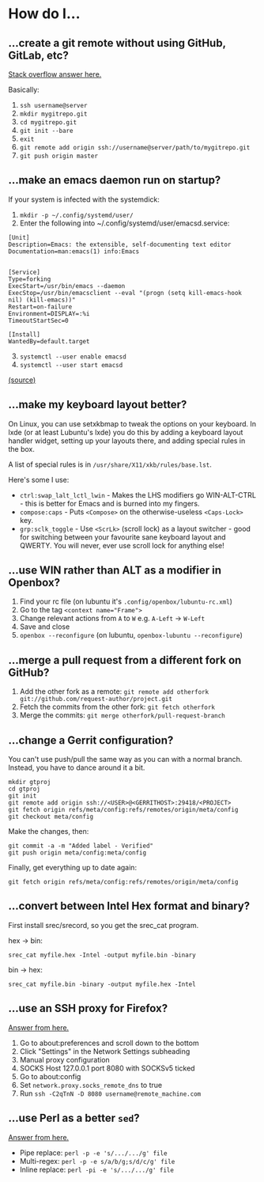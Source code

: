 # How do I...

## ...create a git remote without using GitHub, GitLab, etc?

[Stack overflow answer here.](https://stackoverflow.com/a/6649016)

Basically:

1. `ssh username@server`
2. `mkdir mygitrepo.git`
3. `cd mygitrepo.git`
4. `git init --bare`
5. `exit`
6. `git remote add origin ssh://username@server/path/to/mygitrepo.git`
7. `git push origin master`

## ...make an emacs daemon run on startup?

If your system is infected with the systemdick:

1. `mkdir -p ~/.config/systemd/user/`
2. Enter the following into ~/.config/systemd/user/emacsd.service:
```
[Unit]
Description=Emacs: the extensible, self-documenting text editor
Documentation=man:emacs(1) info:Emacs


[Service]
Type=forking
ExecStart=/usr/bin/emacs --daemon
ExecStop=/usr/bin/emacsclient --eval "(progn (setq kill-emacs-hook nil) (kill-emacs))"
Restart=on-failure
Environment=DISPLAY=:%i
TimeoutStartSec=0

[Install]
WantedBy=default.target
```
3. `systemctl --user enable emacsd`
4. `systemctl --user start emacsd`

[(source)](http://wikemacs.org/wiki/Emacs_server#Linux)

## ...make my keyboard layout better?

On Linux, you can use setxkbmap to tweak the options on your keyboard. In lxde
(or at least Lubuntu's lxde) you do this by adding a keyboard layout handler
widget, setting up your layouts there, and adding special rules in the box.

A list of special rules is in `/usr/share/X11/xkb/rules/base.lst`.

Here's some I use:

- `ctrl:swap_lalt_lctl_lwin` - Makes the LHS modifiers go WIN-ALT-CTRL - this is
  better for Emacs and is burned into my fingers.
- `compose:caps` - Puts `<Compose>` on the otherwise-useless `<Caps-Lock>` key.
- `grp:sclk_toggle` - Use `<ScrLk>` (scroll lock) as a layout switcher - good
  for switching between your favourite sane keyboard layout and QWERTY. You will
  never, ever use scroll lock for anything else!

## ...use WIN rather than ALT as a modifier in Openbox?

1. Find your rc file (on lubuntu it's `.config/openbox/lubuntu-rc.xml`)
2. Go to the tag `<context name="Frame">`
3. Change relevant actions from `A` to `W` e.g. `A-Left` → `W-Left`
4. Save and close
5. `openbox --reconfigure` (on lubuntu, `openbox-lubuntu --reconfigure`)

## ...merge a pull request from a different fork on GitHub?

1. Add the other fork as a remote:
   `git remote add otherfork git://github.com/request-author/project.git`
2. Fetch the commits from the other fork:
   `git fetch otherfork`
3. Merge the commits:
   `git merge otherfork/pull-request-branch`

## ...change a Gerrit configuration?

You can't use push/pull the same way as you can with a normal branch. Instead,
you have to dance around it a bit.

```
mkdir gtproj
cd gtproj
git init
git remote add origin ssh://<USER>@<GERRITHOST>:29418/<PROJECT>
git fetch origin refs/meta/config:refs/remotes/origin/meta/config
git checkout meta/config
```

Make the changes, then:

```
git commit -a -m "Added label - Verified"
git push origin meta/config:meta/config
```

Finally, get everything up to date again:

```
git fetch origin refs/meta/config:refs/remotes/origin/meta/config
```

## ...convert between Intel Hex format and binary?

First install srec/srecord, so you get the srec_cat program.

hex → bin:

```
srec_cat myfile.hex -Intel -output myfile.bin -binary
```

bin → hex:

```
srec_cat myfile.bin -binary -output myfile.hex -Intel
```

## ...use an SSH proxy for Firefox?

[Answer from here.](https://calomel.org/firefox_ssh_proxy.html)

1. Go to about:preferences and scroll down to the bottom
2. Click "Settings" in the Network Settings subheading
3. Manual proxy configuration
4. SOCKS Host 127.0.0.1 port 8080 with SOCKSv5 ticked
5. Go to about:config
6. Set `network.proxy.socks_remote_dns` to true
7. Run `ssh -C2qTnN -D 8080 username@remote_machine.com`

## ...use Perl as a better `sed`?

[Answer from here.](https://stackoverflow.com/a/37686753)

- Pipe replace: `perl -p -e 's/.../.../g' file`
- Multi-regex: `perl -p -e s/a/b/g;s/d/c/g' file`
- Inline replace: `perl -pi -e 's/.../.../g' file`

